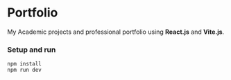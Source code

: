 # Portfolio
My Academic projects and professional portfolio using **React.js** and **Vite.js**.

### Setup and run 
```
npm install
npm run dev
```